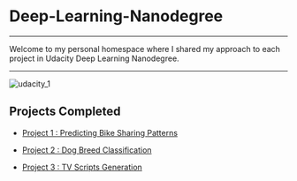 # Deep-Learning-Nanodegree

- - - -

Welcome to my personal homespace where I shared my approach to each project in Udacity Deep Learning Nanodegree.

- - - -

![udacity_1](https://user-images.githubusercontent.com/26703868/67115079-fcfbf700-f1fa-11e9-8ab2-882fb88f6c39.png)

## Projects Completed

- [Project 1 : Predicting Bike Sharing Patterns](https://github.com/may12day/Deep-Learning-Nanodegree/tree/master/Project_1_bikesharing)

- [Project 2 : Dog Breed Classification](https://github.com/may12day/Deep-Learning-Nanodegree/tree/master/Project_2_dog-classification)

- [Project 3 : TV Scripts Generation](https://github.com/may12day/Deep-Learning-Nanodegree/tree/master/Project_3_tv_script_generation)